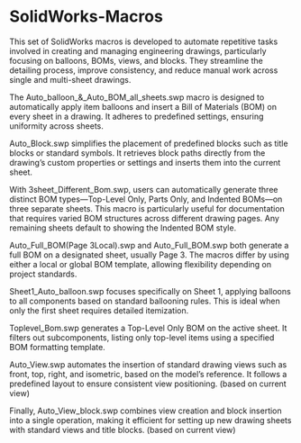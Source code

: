 # SolidWorks-Macros
This set of SolidWorks macros is developed to automate repetitive tasks involved in creating and managing engineering drawings, particularly focusing on balloons, BOMs, views, and blocks. They streamline the detailing process, improve consistency, and reduce manual work across single and multi-sheet drawings.

The Auto_balloon_&_Auto_BOM_all_sheets.swp macro is designed to automatically apply item balloons and insert a Bill of Materials (BOM) on every sheet in a drawing. It adheres to predefined settings, ensuring uniformity across sheets.

Auto_Block.swp simplifies the placement of predefined blocks such as title blocks or standard symbols. It retrieves block paths directly from the drawing’s custom properties or settings and inserts them into the current sheet.

With 3sheet_Different_Bom.swp, users can automatically generate three distinct BOM types—Top-Level Only, Parts Only, and Indented BOMs—on three separate sheets. This macro is particularly useful for documentation that requires varied BOM structures across different drawing pages. Any remaining sheets default to showing the Indented BOM style.

Auto_Full_BOM(Page 3Local).swp and Auto_Full_BOM.swp both generate a full BOM on a designated sheet, usually Page 3. The macros differ by using either a local or global BOM template, allowing flexibility depending on project standards.

Sheet1_Auto_balloon.swp focuses specifically on Sheet 1, applying balloons to all components based on standard ballooning rules. This is ideal when only the first sheet requires detailed itemization.

Toplevel_Bom.swp generates a Top-Level Only BOM on the active sheet. It filters out subcomponents, listing only top-level items using a specified BOM formatting template.

Auto_View.swp automates the insertion of standard drawing views such as front, top, right, and isometric, based on the model’s reference. It follows a predefined layout to ensure consistent view positioning. (based on current view)

Finally, Auto_View_block.swp combines view creation and block insertion into a single operation, making it efficient for setting up new drawing sheets with standard views and title blocks. (based on current view)

